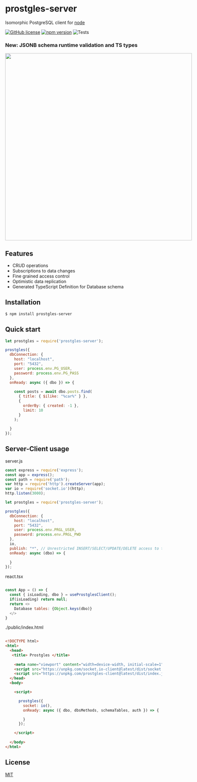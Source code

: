 # prostgles-server
  
  Isomorphic PostgreSQL client for [node](http://nodejs.org)

[![GitHub license](https://img.shields.io/badge/license-MIT-blue.svg)](https://github.com/prostgles/prostgles-server-js/blob/master/LICENSE)
[![npm version](https://img.shields.io/npm/v/prostgles-server.svg?style=flat)](https://www.npmjs.com/package/prostgles-server)
![Tests](https://github.com/prostgles/prostgles-server-js/actions/workflows/main.yml/badge.svg)

### New: JSONB schema runtime validation and TS types   
<img src="https://prostgles.com/tsdef2.png" width="600px" style="max-width: 90vw; " />  

## Features
 
  * CRUD operations 
  * Subscriptions to data changes
  * Fine grained access control
  * Optimistic data replication
  * Generated TypeScript Definition for Database schema

## Installation

```bash
$ npm install prostgles-server
```

## Quick start

```js
let prostgles = require('prostgles-server');

prostgles({
  dbConnection: {
    host: "localhost",
    port: "5432",
    user: process.env.PG_USER,
    password: process.env.PG_PASS
  },
  onReady: async ({ dbo }) => {
  
    const posts = await dbo.posts.find(
      { title: { $ilike: "%car%" } }, 
      { 
        orderBy: { created: -1 }, 
        limit: 10 
      }
    );
    
  }
});
```

## Server-Client usage

server.js
```js
const express = require('express');
const app = express();
const path = require('path');
var http = require('http').createServer(app);
var io = require('socket.io')(http);
http.listen(3000);

let prostgles = require('prostgles-server');

prostgles({
  dbConnection: {
    host: "localhost",
    port: "5432",
    user: process.env.PRGL_USER,
    password: process.env.PRGL_PWD
  },
  io,
  publish: "*", // Unrestricted INSERT/SELECT/UPDATE/DELETE access to the tables in the database
  onReady: async (dbo) => {
    
  }
});
```

react.tsx
```js

const App = () => {
  const { isLoading, dbo } = useProstglesClient();
  if(isLoading) return null;
  return <>
    Database tables: {Object.keys(dbo)}
  </>
}

```

./public/index.html
```html
 
<!DOCTYPE html>
<html>
  <head>
   <title> Prostgles </title>
   
    <meta name="viewport" content="width=device-width, initial-scale=1">
    <script src="https://unpkg.com/socket.io-client@latest/dist/socket.io.min.js" type="text/javascript"></script>
    <script src="https://unpkg.com/prostgles-client@latest/dist/index.js" type="text/javascript"></script>	
  </head>
  <body>

    <script>

      prostgles({
        socket: io(), 
        onReady: async ({ dbo, dbsMethods, schemaTables, auth }) => {

        }
      });

    </script>
    
  </body>
</html>
```


## License

  [MIT](LICENSE)
